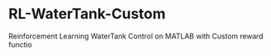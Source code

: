 # RL-WaterTank-Custom
Reinforcement Learning  WaterTank Control on MATLAB with Custom reward functio 
